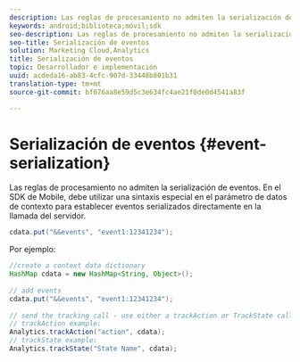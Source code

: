 ```yaml
---
description: Las reglas de procesamiento no admiten la serialización de eventos. En el SDK de Mobile, debe utilizar una sintaxis especial en el parámetro de datos de contexto para establecer eventos serializados directamente en la llamada del servidor.
keywords: android;biblioteca;móvil;sdk
seo-description: Las reglas de procesamiento no admiten la serialización de eventos. En el SDK de Mobile, debe utilizar una sintaxis especial en el parámetro de datos de contexto para establecer eventos serializados directamente en la llamada del servidor.
seo-title: Serialización de eventos
solution: Marketing Cloud,Analytics
title: Serialización de eventos
topic: Desarrollador e implementación
uuid: acdeda16-ab83-4cfc-907d-33448b801b31
translation-type: tm+mt
source-git-commit: bf076aa8e59d5c3e634fc4ae21f0de0d4541a83f

---
```



# Serialización de eventos {#event-serialization}

Las reglas de procesamiento no admiten la serialización de eventos. En el SDK de Mobile, debe utilizar una sintaxis especial en el parámetro de datos de contexto para establecer eventos serializados directamente en la llamada del servidor.

```java
cdata.put("&&events", "event1:12341234");
```

Por ejemplo:

```java
//create a context data dictionary 
HashMap cdata = new HashMap<String, Object>(); 
 
// add events 
cdata.put("&&events", "event1:12341234"); 
 
// send the tracking call - use either a trackAction or TrackState call. 
// trackAction example: 
Analytics.trackAction("action", cdata); 
// trackState example: 
Analytics.trackState("State Name", cdata);
```

